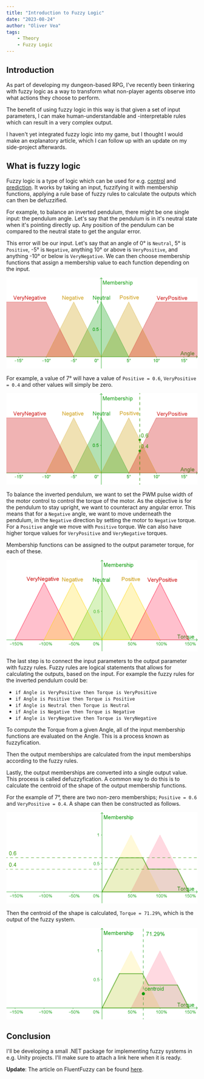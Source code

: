 ```yaml
---
title: "Introduction to Fuzzy Logic"
date: "2023-08-24"
author: "Oliver Vea"
tags:
    - Theory
    - Fuzzy Logic
---
```


## Introduction

As part of developing my dungeon-based RPG, I've recently been tinkering with fuzzy logic as a way to transform what non-player agents observe into what actions they choose to perform.

The benefit of using fuzzy logic in this way is that given a set of input parameters, I can make human-understandable and -interpretable rules which can result in a very complex output.

I haven't yet integrated fuzzy logic into my game, but I thought I would make an explanatory article, which I can follow up with an update on my side-project afterwards.

## What is fuzzy logic

Fuzzy logic is a type of logic which can be used for e.g. [control](https://www.sciencedirect.com/science/article/abs/pii/S0020737380800502) and [prediction](https://www.iaeng.org/publication/WCECS2008/WCECS2008_pp804-809.pdf). It works by taking an input, fuzzifying it with membership functions, applying a rule base of fuzzy rules to calculate the outputs which can then be defuzzified.

For example, to balance an inverted pendulum, there might be one single input: the pendulum angle. Let's say that the pendulum is in it's neutral state when it's pointing directly up. Any position of the pendulum can be compared to the neutral state to get the angular error.

This error will be our input. Let's say that an angle of 0° is `Neutral`, 5° is `Positive`, -5° is `Negative`, anything 10° or above is `VeryPositive`, and anything -10° or below is `VeryNegative`.  We can then choose membership functions that assign a membership value to each function depending on the input.

![Input parameter Angle with triangular membership functions](AngleMembership.png)

For example, a value of 7° will have a value of `Positive = 0.6`, `VeryPositive = 0.4` and other values will simply be zero.

![Evaluation of membership function values for a given Angle](AngleMembershipIntercept.png)

To balance the inverted pendulum, we want to set the PWM pulse width of the motor control to control the torque of the motor. As the objective is for the pendulum to stay upright, we want to counteract any angular error. This means that for a `Negative` angle, we want to move underneath the pendulum, in the `Negative` direction by setting the motor to `Negative` torque. For a `Positive` angle we move with `Positive` torque. We can also have higher torque values for `VeryPositive` and `VeryNegative` torques.

Membership functions can be assigned to the output parameter torque, for each of these.

![Membership functions for the torque output](TorqueMembership.png)

The last step is to connect the input parameters to the output parameter with fuzzy rules. Fuzzy rules are logical statements that allows for calculating the outputs, based on the input. For example the fuzzy rules for the inverted pendulum could be:

- `if Angle is VeryPositive then Torque is VeryPositive`
- `if Angle is Positive then Torque is Positive`
- `if Angle is Neutral then Torque is Neutral`
- `if Angle is Negative then Torque is Negative`
- `if Angle is VeryNegative then Torque is VeryNegative`

To compute the Torque from a given Angle, all of the input membership functions are evaluated on the Angle. This is a process known as fuzzyfication.

Then the output memberships are calculated from the input memberships according to the fuzzy rules.

Lastly, the output memberships are converted into a single output value. This process is called defuzzyfication. A common way to do this is to calculate the centroid of the shape of the output membership functions.

For the example of 7°, there are two non-zero memberships; `Positive = 0.6` and `VeryPositive = 0.4`. A shape can then be constructed as follows.

![The shape of the torque membership functions given the two values](TorqueOutputShape.png)

Then the centroid of the shape is calculated, `Torque = 71.29%`, which is the output of the fuzzy system.

![The centroid of the membership function shape](TorqueCentroid.png)

## Conclusion

I'll be developing a small .NET package for implementing fuzzy systems in e.g. Unity projects. I'll make sure to attach a link here when it is ready.

__Update__: The article on FluentFuzzy can be found [here](../fluent-fuzzy).